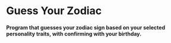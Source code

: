 # Guess Your Zodiac 

#### Program that guesses your zodiac sign based on your selected personality traits, with confirming with your birthday. 
